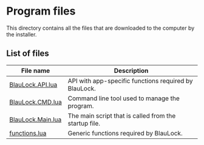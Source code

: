 # Program files

This directory contains all the files that are downloaded to the computer by the installer.

## List of files
| File name | Description |
|-----------|-------------|
| [BlauLock.API.lua](https://github.com/xblau/blaulock/blob/master/app/BlauLock.API.lua) | API with app-specific functions required by BlauLock. |
| [BlauLock.CMD.lua](https://github.com/xblau/blaulock/blob/master/app/BlauLock.CMD.lua) | Command line tool used to manage the program. |
| [BlauLock.Main.lua](https://github.com/xblau/blaulock/blob/master/app/BlauLock.Main.lua) | The main script that is called from the startup file. |
| [functions.lua](https://github.com/xblau/blaulock/blob/master/app/functions.lua) | Generic functions required by BlauLock. |
